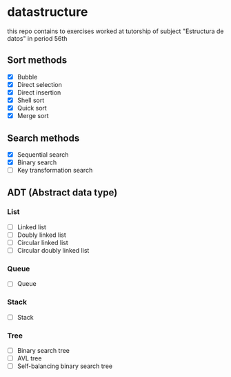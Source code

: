 # datastructure
this repo contains to exercises worked at tutorship of subject "Estructura de datos" in period 56th

## Sort methods
- [x] Bubble
- [x] Direct selection
- [x] Direct insertion
- [x] Shell sort
- [x] Quick sort
- [x] Merge sort

## Search methods
- [x] Sequential search
- [x] Binary search
- [ ] Key transformation search

## ADT (Abstract data type)

### List
- [ ] Linked list
- [ ] Doubly linked list
- [ ] Circular linked list
- [ ] Circular doubly linked list

### Queue
- [ ] Queue

### Stack
- [ ] Stack

### Tree
- [ ] Binary search tree
- [ ] AVL tree
- [ ] Self-balancing binary search tree
